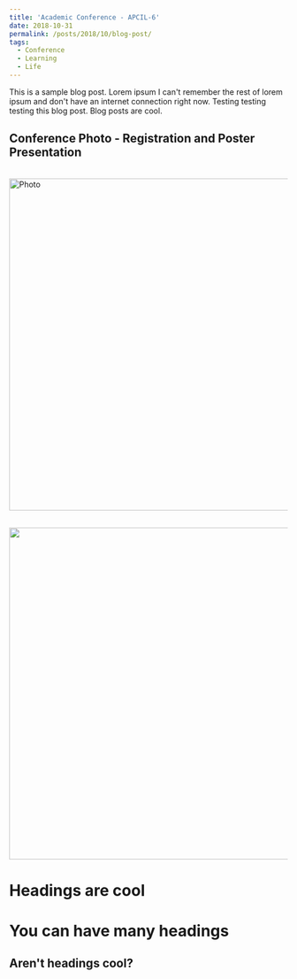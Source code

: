 ```yaml
---
title: 'Academic Conference - APCIL-6'
date: 2018-10-31
permalink: /posts/2018/10/blog-post/
tags:
  - Conference
  - Learning
  - Life
---
```


This is a sample blog post. Lorem ipsum I can't remember the rest of lorem ipsum and don't have an internet connection right now. Testing testing testing this blog post. Blog posts are cool.

## Conference Photo - Registration and Poster Presentation

<p align="left">
  <img src="https://yongjiguan.github.io/images/2018-1.jpg" alt="Photo" style="width:600;"/> 
</p>
<p align="right">
  <img src="https://yongjiguan.github.io/images/2018-2.jpg" alt="Photo" style="width:600;"/> 
</p>

Headings are cool
======

You can have many headings
======

Aren't headings cool?
------